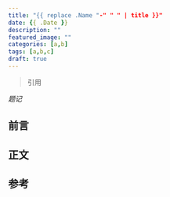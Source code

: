 ```yaml
---
title: "{{ replace .Name "-" " " | title }}"
date: {{ .Date }}
description: ""
featured_image: ""
categories: [a,b]
tags: [a,b,c]
draft: true
---
```


> 引用

_题记_
<!--more-->
## 前言
## 正文
## 参考